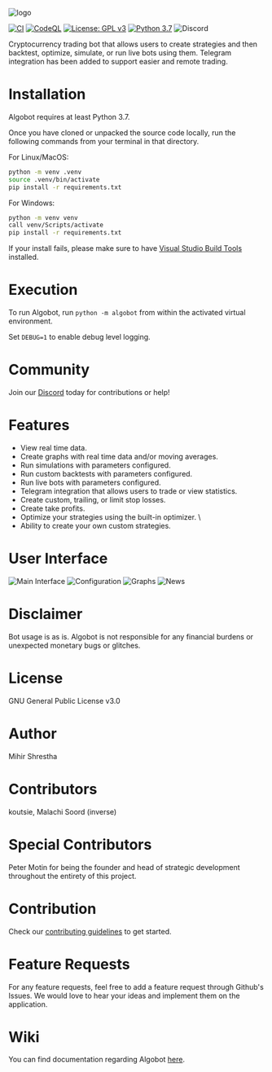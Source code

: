 ![logo](https://github.com/ZENALC/algobot/blob/master/media/algobot.png?raw=true)

[![CI](https://github.com/ZENALC/algobot/actions/workflows/ci.yml/badge.svg)](https://github.com/ZENALC/algobot/actions/workflows/ci.yml)
[![CodeQL](https://github.com/ZENALC/algobot/actions/workflows/codeql-analysis.yml/badge.svg)](https://github.com/ZENALC/algobot/actions/workflows/codeql-analysis.yml)
[![License: GPL v3](https://img.shields.io/badge/License-GPLv3-blue.svg)](https://www.gnu.org/licenses/gpl-3.0)
[![Python 3.7](https://img.shields.io/badge/python-3.7-blue.svg)](https://www.python.org/downloads/release/python-370/)
![Discord](https://img.shields.io/discord/863916085832974346)

Cryptocurrency trading bot that allows users to create strategies and then backtest, optimize, simulate, or run live bots using them. Telegram integration has been added to support easier and remote trading.

# Installation

Algobot requires at least Python 3.7.

Once you have cloned or unpacked the source code locally, run the following commands from your terminal in that directory.

For Linux/MacOS:

```bash
python -m venv .venv
source .venv/bin/activate
pip install -r requirements.txt
```

For Windows:

```bash
python -m venv venv
call venv/Scripts/activate
pip install -r requirements.txt
```

If your install fails, please make sure to have [Visual Studio Build Tools](https://visualstudio.microsoft.com/downloads/#build-tools-for-visual-studio-2019) installed.

# Execution

To run Algobot, run `python -m algobot` from within the activated virtual environment.

Set `DEBUG=1` to enable debug level logging.

# Community

Join our [Discord](https://discord.gg/ZWdHxhVbNP) today for contributions or help!

# Features

- View real time data.
- Create graphs with real time data and/or moving averages.
- Run simulations with parameters configured.
- Run custom backtests with parameters configured.
- Run live bots with parameters configured.
- Telegram integration that allows users to trade or view statistics.
- Create custom, trailing, or limit stop losses.
- Create take profits.
- Optimize your strategies using the built-in optimizer. \
- Ability to create your own custom strategies.

# User Interface

![Main Interface](https://i.imgur.com/Y6FD5O5.png)
![Configuration](https://i.imgur.com/JTvHRXf.png)
![Graphs](https://i.imgur.com/M9Oz3Q6.png)
![News](https://i.imgur.com/Ec6Tw17.png)

# Disclaimer

Bot usage is as is. Algobot is not responsible for any financial burdens or unexpected monetary bugs or glitches.

# License

GNU General Public License v3.0

# Author

Mihir Shrestha

# Contributors

koutsie, Malachi Soord (inverse)

# Special Contributors

Peter Motin for being the founder and head of strategic development throughout the entirety of this project.

# Contribution

Check our [contributing guidelines](CONTRIBUTING.md) to get started.

# Feature Requests

For any feature requests, feel free to add a feature request through Github's Issues. We would love to hear your ideas and implement them on the application.

# Wiki

You can find documentation regarding Algobot [here](https://github.com/ZENALC/algobot/wiki).
